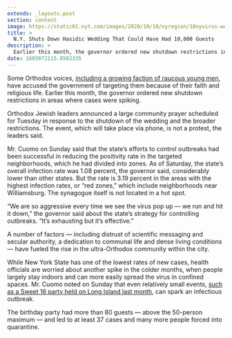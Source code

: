 ```yaml
--- 
extends: _layouts.post 
section: content 
image: https://static01.nyt.com/images/2020/10/18/nyregion/18nyvirus-wedding/18nyvirus-wedding-facebookJumbo.jpg 
title: > 
  N.Y. Shuts Down Hasidic Wedding That Could Have Had 10,000 Guests 
description: > 
  Earlier this month, the governor ordered new shutdown restrictions in areas where cases were spiking.Orthodox Jewish leaders announced a large community prayer scheduled for Tuesday in response to the shutdown of the wedding and the broader restrictions.As of Saturday, the state’s overall infection rate was 1.08 percent, the governor said, considerably lower than other states.But the rate is 3.19 percent in the areas with the highest infection rates, or “red zones,” which include neighborhoods near Williamsburg.The birthday party had more than 80 guests — above the 50-person maximum — and led to at least 37 cases and many more people forced into quarantine. 
date: 1603072115.8582335 
--- 
```

<div><p class="css-158dogj evys1bk0">Some Orthodox voices, <a class="css-1g7m0tk" href="https://www.nytimes.com/2020/10/15/nyregion/orthodox-protests-borough-park.html" title="">including a growing faction of raucous young men</a>, have accused the government of targeting them because of their faith and religious life. Earlier this month, the governor ordered new shutdown restrictions in areas where cases were spiking.</p><p></p><p class="css-158dogj evys1bk0">Orthodox Jewish leaders announced a large community prayer scheduled for Tuesday in response to the shutdown of the wedding and the broader restrictions. The event, which will take place via phone, is not a protest, the leaders said.</p><p class="css-158dogj evys1bk0">Mr. Cuomo on Sunday said that the state&#8217;s efforts to control outbreaks had been successful in reducing the positivity rate in the targeted neighborhoods, which he had divided into zones. As of Saturday, the state&#8217;s overall infection rate was 1.08 percent, the governor said, considerably lower than other states. But the rate is 3.19 percent in the areas with the highest infection rates, or &#8220;red zones,&#8221; which include neighborhoods near Williamsburg. The synagogue itself is not located in a hot spot.</p><p class="css-158dogj evys1bk0">&#8220;We are so aggressive every time we see the virus pop up &#8212; we run and hit it down,&#8221; the governor said about the state&#8217;s strategy for controlling outbreaks. &#8220;It&#8217;s exhausting but it&#8217;s effective.&#8221;</p><p class="css-158dogj evys1bk0">A number of factors &#8212; including distrust of scientific messaging and secular authority, a dedication to communal life and dense living conditions &#8212; have fueled the rise in the ultra-Orthodox community within the city.</p><p class="css-158dogj evys1bk0">While New York State has one of the lowest rates of new cases, health officials are worried about another spike in the colder months, when people largely stay indoors and can more easily spread the virus in confined spaces. Mr. Cuomo noted on Sunday that even relatively small events, <a class="css-1g7m0tk" href="https://www.nytimes.com/2020/10/14/nyregion/virus-outbreak-sweet-sixteen.html" title="">such as a Sweet 16 party held on Long Island last month</a>, can spark an infectious outbreak.</p><p class="css-158dogj evys1bk0">The birthday party had more than 80 guests &#8212; above the 50-person maximum &#8212; and led to at least 37 cases and many more people forced into quarantine.</p></div>
